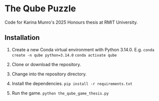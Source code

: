 # The Qube Puzzle
Code for Karina Munro's 2025 Honours thesis at RMIT University.

## Installation

1. Create a new Conda virtual environment with Python 3.14.0. E.g.
   `conda create -n qube python=3.14.0`
   `conda activate qube`

2. Clone or download the repository.

3. Change into the repository directory.

4. Install the dependencies.
   `pip install -r requirements.txt`

5. Run the game.
   `python the_qube_game_thesis.py`
